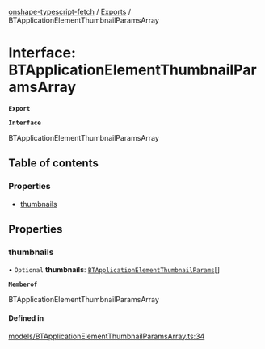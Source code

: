 [onshape-typescript-fetch](../README.md) / [Exports](../modules.md) / BTApplicationElementThumbnailParamsArray

# Interface: BTApplicationElementThumbnailParamsArray

**`Export`**

**`Interface`**

BTApplicationElementThumbnailParamsArray

## Table of contents

### Properties

- [thumbnails](BTApplicationElementThumbnailParamsArray.md#thumbnails)

## Properties

### thumbnails

• `Optional` **thumbnails**: [`BTApplicationElementThumbnailParams`](BTApplicationElementThumbnailParams.md)[]

**`Memberof`**

BTApplicationElementThumbnailParamsArray

#### Defined in

[models/BTApplicationElementThumbnailParamsArray.ts:34](https://github.com/toebes/onshape-typescript-fetch/blob/3e11ae1/models/BTApplicationElementThumbnailParamsArray.ts#L34)
